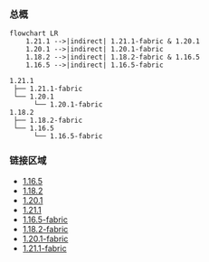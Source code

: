 ### 总概

```mermaid
flowchart LR
    1.21.1 -->|indirect| 1.21.1-fabric & 1.20.1
    1.20.1 -->|indirect| 1.20.1-fabric
    1.18.2 -->|indirect| 1.18.2-fabric & 1.16.5
    1.16.5 -->|indirect| 1.16.5-fabric
```

```
1.21.1
 ├── 1.21.1-fabric
 └── 1.20.1
      └── 1.20.1-fabric
1.18.2
 ├── 1.18.2-fabric
 └── 1.16.5
      └── 1.16.5-fabric
```

### 链接区域

- [1.16.5](/projects/1.16/assets/vanity/vanity)
- [1.18.2](/projects/1.18/assets/vanity/vanity)
- [1.20.1](/projects/1.20/assets/vanity/vanity)
- [1.21.1](/projects/1.21/assets/vanity/vanity)
- [1.16.5-fabric](/projects/1.16-fabric/assets/vanity/vanity)
- [1.18.2-fabric](/projects/1.18-fabric/assets/vanity/vanity)
- [1.20.1-fabric](/projects/1.20-fabric/assets/vanity/vanity)
- [1.21.1-fabric](/projects/1.21-fabric/assets/vanity/vanity)